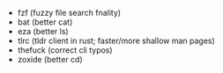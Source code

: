 - fzf (fuzzy file search fnality)
- bat (better cat)
- eza (better ls)
- tlrc (tldr client in rust; faster/more shallow man pages)
- thefuck (correct cli typos)
- zoxide (better cd)
